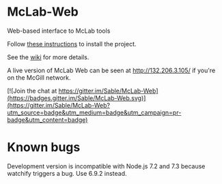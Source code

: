 # McLab-Web

Web-based interface to McLab tools

Follow [these instructions](https://github.com/Sable/McLab-Web/wiki/Setting-up-local-dev-environment-for-Node) to install the project.

See the [wiki](https://github.com/Sable/McLab-Web/wiki) for more details.

A live version of McLab Web can be seen at http://132.206.3.105/ if you're on the McGill network.

[![Join the chat at https://gitter.im/Sable/McLab-Web](https://badges.gitter.im/Sable/McLab-Web.svg)](https://gitter.im/Sable/McLab-Web?utm_source=badge&utm_medium=badge&utm_campaign=pr-badge&utm_content=badge)

# Known bugs

Development version is incompatible with Node.js 7.2 and 7.3 because watchify triggers a bug. Use 6.9.2 instead.


